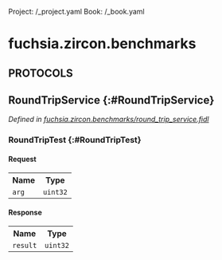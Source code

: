 Project: /_project.yaml
Book: /_book.yaml

# fuchsia.zircon.benchmarks


## **PROTOCOLS**

## RoundTripService {:#RoundTripService}
*Defined in [fuchsia.zircon.benchmarks/round_trip_service.fidl](https://fuchsia.googlesource.com/fuchsia/+/master/garnet/bin/zircon_benchmarks/round_trip_service.fidl#8)*


### RoundTripTest {:#RoundTripTest}


#### Request
<table>
    <tr><th>Name</th><th>Type</th></tr>
    <tr>
            <td><code>arg</code></td>
            <td>
                <code>uint32</code>
            </td>
        </tr></table>


#### Response
<table>
    <tr><th>Name</th><th>Type</th></tr>
    <tr>
            <td><code>result</code></td>
            <td>
                <code>uint32</code>
            </td>
        </tr></table>















